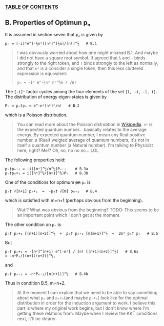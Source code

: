 ### [TABLE OF CONTENTS](CONTENTS.md)

## B. Properties of Optimun pₙ

It is assumed in section seven that pₙ is given by

    pₙ = [-i]ⁿe^[-½nᵒ][nᵒ]^[½n]/[n!]^½   # B.1

> I was obviously worried about how one might misread B.1.
> And maybe I did not have a square root symbol.
> If agreed that `½` and `-` binds strongly to the right token, and
> `!` binds strongly to the left as normally, and
> that `nᵒ` is a consider a single token, then
> this less cluttered expression is equivalent:
>
> `pₙ = -iⁿ e^-½nᵒ nᵒ^½n / √n!`

The `[-i]ⁿ` factor cycles among the four elements of the set `{1, -i, -1, i}`.
The distribution of energy eigen-states is given by

    Pₙ = pₙ†pₙ = e^-nᵒ[nᵒ]ⁿ/n!   # B.2

which is a Poisson distribution.

> You can read more about the Poisson distrubtion in
> [Wikipedia](http://en.wikipedia.org/wiki/Poisson_distribution).
> `nᵒ` is the expected quantum number... basically relates to the average energy.
> By expected quantum number, I mean any Real positive number,
> a (Real) weigted average of quantum numbers,
> it's not in itself a quantum number (a Natural number).
> I'm talking to Physicist here, right?
> Me!? Oh, no, no no no... LOL

The following properties hold:

    pₙ†pₙ-₁ = -i([nᵒ]^½/n^½)Pₙ-₁    # B.3a
    pₙ†pₙ+₁ = i([nᵒ]^½/[n+1]^½)Pₙ   # B.3b

One of the conditions for optimum ~~pn~~ `pₙ` is

    pₙ† √[n+1] pₙ+₁  =  -pₘ† √[m] pₘ-₁   # B.4

which is satisfied with m=n+1
(perhaps obvious from the beginning).

> Wut!?  What was obvious from the beginning?
> TODO: This seems to be an important point which I don't get at the moment.

The other condition on `pₙ` is

    pₙ† pₙ+₂ [(n+1)(n+2)]^½  +  pₘ† pₘ-₂ [m(m+1)]^½  =  2nᵒ pₙ† pₙ   # B.5

But

    pₙ† pₙ+₂ = -[nᵒ]^(n+1) e^[-nᵒ] / (n! [(n+1)(n+2)]^½)   # B.6a
    = -nᵒPₙ/[(n+1)(n+2)]^½,

and

    pₙ† pₙ-₂ = -nᵒPₙ-₂/[n(n+1)]^½   # B.6b

Thus in condition B.5, m=n+2.

> At the moment I can explain that we need to be able to say something about what
> `pₙ` and `pₙ+₁`(and maybe `pₙ+₂`) look like for the optimal distribution
> in order for the induction argument to work.
> I believe this part is where my original work begins, but
> I don't know where I'm getting these relations from.
> Maybe when I review the KKT conditions next, it'll be clearer.

